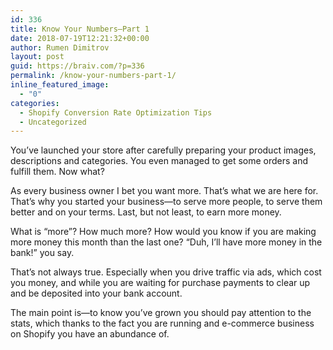 ```yaml
---
id: 336
title: Know Your Numbers—Part 1
date: 2018-07-19T12:21:32+00:00
author: Rumen Dimitrov
layout: post
guid: https://braiv.com/?p=336
permalink: /know-your-numbers-part-1/
inline_featured_image:
  - "0"
categories:
  - Shopify Conversion Rate Optimization Tips
  - Uncategorized
---
```

You’ve launched your store after carefully preparing your product images, descriptions and categories. You even managed to get some orders and fulfill them. Now what?

As every business owner I bet you want more. That’s what we are here for. That’s why you started your business—to serve more people, to serve them better and on your terms. Last, but not least, to earn more money.

What is “more”? How much more? How would you know if you are making more money this month than the last one? “Duh, I’ll have more money in the bank!” you say.

That’s not always true. Especially when you drive traffic via ads, which cost you money, and while you are waiting for purchase payments to clear up and be deposited into your bank account.

The main point is—to know you’ve grown you should pay attention to the stats, which thanks to the fact you are running and e-commerce business on Shopify you have an abundance of.